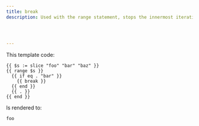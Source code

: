 ```yaml
---
title: break
description: Used with the range statement, stops the innermost iteration and bypasses all remaining iterations.




---
```


This template code:

```go-html-template
{{ $s := slice "foo" "bar" "baz" }}
{{ range $s }}
  {{ if eq . "bar" }}
    {{ break }}
  {{ end }}
  {{ . }}
{{ end }}
```

Is rendered to:

```html
foo
```


